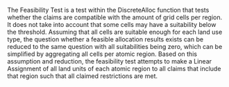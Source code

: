 The Feasibility Test is a test within the DiscreteAlloc function that tests whether the claims are compatible with the amount of grid cells per region. It does not take into account that some cells may have a suitability below the threshold. Assuming that all cells are suitable enough for each land use type, the question whether a feasible allocation results exists can be reduced to the same question with all suitabilities being zero, which can be simplified by aggregating all cells per atomic region. Based on this assumption and reduction, the feasibility test attempts to make a Linear Assignment of all land units of each atomic region to all claims that include that region such that all claimed restrictions are met.
